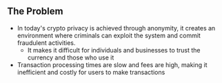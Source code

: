 ## The Problem
 - In today's crypto privacy is achieved through anonymity, it creates an environment where criminals can exploit the system and commit fraudulent activities. 
   - It makes it difficult for individuals and businesses to trust the currency and those who use it
 - Transaction processing times are slow and fees are high, making it inefficient and costly for users to make transactions
